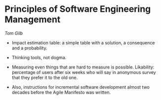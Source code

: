 # Principles of Software Engineering Management

_Tom Gilb_

- Impact estimation table: a simple table with a solution, a consequence and a probability.

- Thinking tools, not dogma.

- Measuring even things that are hard to measure is possible. Likability: percentage of users after six weeks who will say in anonymous survey that they prefer it to the old one.

- Also, instructions for incremental software development almost two decades before the Agile Manifesto was written.
